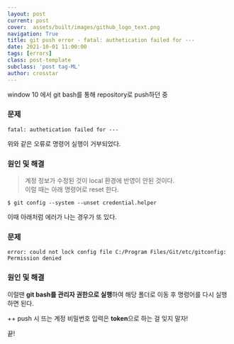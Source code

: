 ```yaml
---
layout: post
current: post
cover:  assets/built/images/github_logo_text.png
navigation: True
title: git push error - fatal: authetication failed for ---
date: 2021-10-01 11:00:00
tags: [errors]
class: post-template
subclass: 'post tag-ML'
author: crosstar
---
```


window 10 에서 git bash를 통해 repository로 push하던 중
### 문제
~~~
fatal: authetication failed for ---
~~~
위와 같은 오류로 명령어 실행이 거부되었다.

### 원인 및 해결
>계정 정보가 수정된 것이 local 환경에 반영이 안된 것이다.  
> 이럴 때는 아래 명령어로 reset 한다.

~~~
﻿$ git config --system --unset credential.helper
~~~

이때 아래처럼 에러가 나는 경우가 또 있다.

### 문제
~~~
﻿error: could not lock config file C:/Program Files/Git/etc/gitconfig: Permission denied
~~~

### 원인 및 해결
이럴땐 **git bash를 관리자 권한으로 실행**하여 해당 폴더로 이동 후 명령어를 다시 실행하면 된다.


++ push 시 뜨는 계정 비밀번호 입력은 **token**으로 하는 걸 잊지 말자!


끝!


